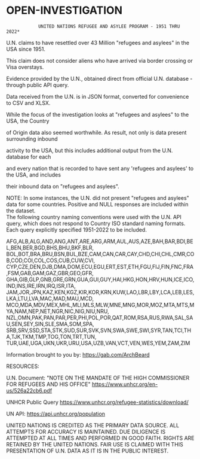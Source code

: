 # OPEN-INVESTIGATION

				UNITED NATIONS REFUGEE AND ASYLEE PROGRAM - 1951 THRU 2022*


U.N. claims to have resettled over 43 Million "refugees and asylees" in the USA since 1951.

This claim does not consider aliens who have arrived via border crossing or Visa overstays.

Evidence provided by the U.N., obtained direct from official U.N. database - through public API query.

Data received from the U.N. is in JSON format, converted for convenience to CSV and XLSX.

While the focus of the investigation looks at "refugees and asylees" to the USA, the Country

of Origin data also seemed worthwhile.  As result, not only is data present surrounding inbound

activity to the USA, but this includes additional output from the U.N. database for each

and every nation that is recorded to have sent any 'refugees and asylees' to the USA, and includes

their inbound data on "refugees and asylees".

NOTE:  In some instances, the U.N. did not present "refugees and asylees" data for some countries.
Positive and NULL responses are included within the dataset.  
The following country naming conventions were used with the U.N. API query, which does not respond to
Country ISO standard naming formats.  Each query explicitly specified 1951-2022 to be included.

AFG,ALB,ALG,AND,ANG,ANT,ARE,ARG,ARM,AUL,AUS,AZE,BAH,BAR,BDI,BEL,BEN,BER,BGD,BHS,BHU,BKF,BLR,
BOL,BOT,BRA,BRU,BSN,BUL,BZE,CAM,CAN,CAR,CAY,CHD,CHI,CHL,CMR,COB,COD,COI,COL,COS,CUB,CUW,CVI,
CYP,CZE,DEN,DJB,DMA,DOM,ECU,EGU,ERT,EST,ETH,FGU,FIJ,FIN,FNC,FRA,FSM,GAB,GAM,GAZ,GBR,GEO,GFR,
GHA,GIB,GLP,GNB,GRE,GRN,GUA,GUI,GUY,HAI,HKG,HON,HRV,HUN,ICE,ICO,IND,INS,IRE,IRN,IRQ,ISR,ITA,
JAM,JOR,JPN,KAZ,KEN,KGZ,KIR,KOR,KRN,KUW,LAO,LBR,LBY,LCA,LEB,LES,LKA,LTU,LVA,MAC,MAD,MAU,MCD,
MCO,MDA,MDV,MEX,MHL,MLI,MLS,MLW,MNE,MNG,MOR,MOZ,MTA,MTS,MYA,NAM,NEP,NET,NGR,NIC,NIG,NIU,NRU,
NZL,OMN,PAK,PAN,PAR,PER,PHI,POL,POR,QAT,ROM,RSA,RUS,RWA,SAL,SAU,SEN,SEY,SIN,SLE,SMA,SOM,SPA,
SRB,SRV,SSD,STA,STK,SUD,SUR,SVK,SVN,SWA,SWE,SWI,SYR,TAN,TCI,THA,TJK,TKM,TMP,TOG,TON,TRT,TUN,
TUR,UAE,UGA,UKN,UKR,URU,USA,UZB,VAN,VCT,VEN,WES,YEM,ZAM,ZIM



Information brought to you by:  https://gab.com/ArchBeard


RESOURCES:

U.N. Document:  "NOTE ON THE MANDATE OF THE HIGH COMMISSIONER FOR REFUGEES AND HIS OFFICE"
https://www.unhcr.org/en-us/526a22cb6.pdf

UNHCR Public Query
https://www.unhcr.org/refugee-statistics/download/

UN API:
https://api.unhcr.org/population

UNITED NATIONS IS CREDITED AS THE PRIMARY DATA SOURCE.
ALL ATTEMPTS FOR ACCURACY IS MAINTAINED.
DUE DILIGENCE IS ATTEMPTED AT ALL TIMES AND PERFORMED IN GOOD FAITH.
RIGHTS ARE RETAINED BY THE UNITED NATIONS.
FAIR USE IS CLAIMED WITH THIS PRESENTATION OF U.N. DATA AS IT IS IN THE PUBLIC INTEREST.
